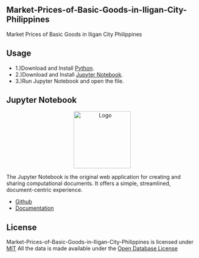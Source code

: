## Market-Prices-of-Basic-Goods-in-Iligan-City-Philippines

Market Prices of Basic Goods in Iligan City Philippines

## Usage

* 1.)Download and Install [Python](https://www.python.org/).
* 2.)Download and Install [Jupyter Notebook](https://jupyter.org/).
* 3.)Run Jupyter Notebook and open the file.

## Jupyter Notebook

<p align="center"><img src="https://i.imgur.com/C4scUVw.png" width="150px" height="auto" alt="Logo"></a></p>

The Jupyter Notebook is the original web application for creating and sharing computational documents. It offers a simple, streamlined, document-centric experience.

* [Github](https://github.com/jupyter/notebook)
* [Documentation](https://jupyter-notebook.readthedocs.io/en/stable/)

## License

Market-Prices-of-Basic-Goods-in-Iligan-City-Philippines is licensed under [MIT](https://choosealicense.com/licenses/mit/)
All the data is made available under the [Open Database License](http://opendatacommons.org/licenses/odbl/1.0/)


